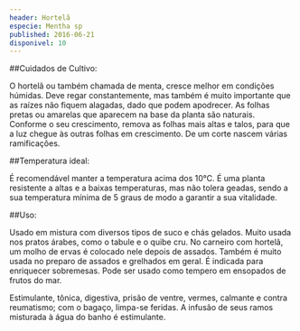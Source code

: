 ```yaml
---
header: Hortelã
especie: Mentha sp
published: 2016-06-21
disponivel: 10
---
```



##Cuidados de Cultivo:

O hortelã ou também chamada de menta, cresce melhor em condições húmidas. Deve regar constantemente,  mas também é muito importante que as raízes não fiquem alagadas, dado que podem apodrecer. As folhas pretas ou amarelas que aparecem na base da planta são naturais.
Conforme o seu crescimento, remova as folhas mais altas e talos, para que a luz chegue às outras folhas em crescimento. De um corte nascem várias ramificações.
 
 
##Temperatura ideal:

É recomendável manter a temperatura acima dos 10°C.
É uma planta resistente a altas e a baixas temperaturas, mas não tolera geadas, sendo a sua temperatura mínima de 5 graus de modo a garantir a sua vitalidade.


##Uso:

Usado em mistura com diversos tipos de suco e chás gelados. Muito usada nos pratos árabes, 
como o tabule e o quibe cru. No carneiro com hortelã, um molho de ervas é colocado nele depois de assados.
  Também é muito usada no preparo de  assados e grelhados em geral. 
É indicada para enriquecer sobremesas. Pode ser usado como tempero em ensopados de frutos do mar.

Estimulante, tônica, digestiva, prisão de ventre, vermes, calmante e contra reumatismo; com o bagaço, limpa-se feridas. 
A infusão de seus ramos misturada à água do banho é estimulante.

